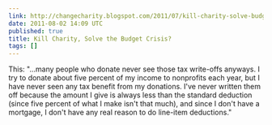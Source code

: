 ```yaml
---
link: http://changecharity.blogspot.com/2011/07/kill-charity-solve-budget-crisis.html
date: 2011-08-02 14:09 UTC
published: true
title: Kill Charity, Solve the Budget Crisis?
tags: []
---
```


This: "...many people who donate never see those tax write-offs anyways. I try to donate about five percent of my income to nonprofits each year, but I have never seen any tax benefit from my donations. I've never written them off because the amount I give is always less than the standard deduction (since five percent of what I make isn't that much), and since I don't have a mortgage, I don't have any real reason to do line-item deductions."
